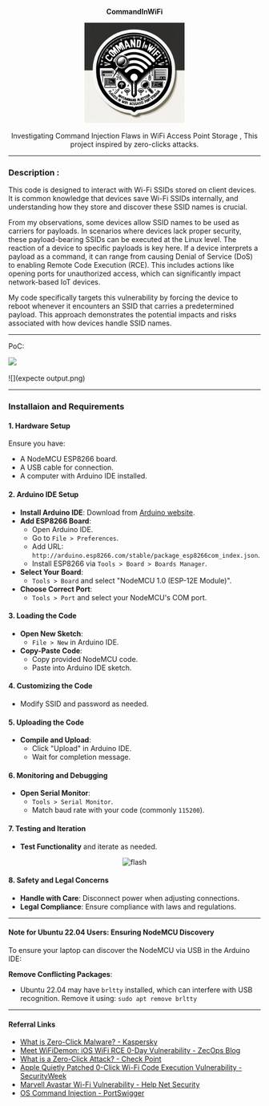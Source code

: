 <p align="center">
  <strong>CommandInWiFi</strong>
</p>

<p align="center">
  <img src="CommandInWiFi-sticker.png" alt="CommandInWiFi sticker" style="width:200px;"/>
</p>

<p align="center">
  Investigating Command Injection Flaws in WiFi Access Point Storage , This project inspired by zero-clicks attacks.
</p>


-------------------------------

### Description :
This code is designed to interact with Wi-Fi SSIDs stored on client devices. It is common knowledge that devices save Wi-Fi SSIDs internally, and understanding how they store and discover these SSID names is crucial. 

From my observations, some devices allow SSID names to be used as carriers for payloads. In scenarios where devices lack proper security, these payload-bearing SSIDs can be executed at the Linux level. The reaction of a device to specific payloads is key here. If a device interprets a payload as a command, it can range from causing Denial of Service (DoS) to enabling Remote Code Execution (RCE). This includes actions like opening ports for unauthorized access, which can significantly impact network-based IoT devices. 

My code specifically targets this vulnerability by forcing the device to reboot whenever it encounters an SSID that carries a predetermined payload. This approach demonstrates the potential impacts and risks associated with how devices handle SSID names. 

------------------------------------
PoC:

![](ssid-changing.png)

![](expecte output.png)

----------------------------------
### Installaion and Requirements 
#### 1. Hardware Setup
Ensure you have:
- A NodeMCU ESP8266 board.
- A USB cable for connection.
- A computer with Arduino IDE installed.

#### 2. Arduino IDE Setup
- **Install Arduino IDE**: Download from [Arduino website](https://www.arduino.cc/en/Main/Software).
- **Add ESP8266 Board**:
  - Open Arduino IDE.
  - Go to `File > Preferences`.
  - Add URL: `http://arduino.esp8266.com/stable/package_esp8266com_index.json`.
  - Install ESP8266 via `Tools > Board > Boards Manager`.
- **Select Your Board**:
  - `Tools > Board` and select "NodeMCU 1.0 (ESP-12E Module)".
- **Choose Correct Port**:
  - `Tools > Port` and select your NodeMCU's COM port.

#### 3. Loading the Code
- **Open New Sketch**:
  - `File > New` in Arduino IDE.
- **Copy-Paste Code**:
  - Copy provided NodeMCU code.
  - Paste into Arduino IDE sketch.

#### 4. Customizing the Code
- Modify SSID and password as needed.

#### 5. Uploading the Code
- **Compile and Upload**:
  - Click "Upload" in Arduino IDE.
  - Wait for completion message.

#### 6. Monitoring and Debugging
- **Open Serial Monitor**:
  - `Tools > Serial Monitor`.
  - Match baud rate with your code (commonly `115200`).

#### 7. Testing and Iteration
- **Test Functionality** and iterate as needed.

<p align="center">
  <img src="flash.png" alt="flash" style="width:200px;"/>
</p>

#### 8. Safety and Legal Concerns
- **Handle with Care**: Disconnect power when adjusting connections.
- **Legal Compliance**: Ensure compliance with laws and regulations.

-----------------
#### Note for Ubuntu 22.04 Users: Ensuring NodeMCU Discovery

To ensure your laptop can discover the NodeMCU via USB in the Arduino IDE:
  
  **Remove Conflicting Packages**:
   - Ubuntu 22.04 may have `brltty` installed, which can interfere with USB recognition. Remove it using:
   `
   sudo apt remove brltty
   `
----------------------------------
#### Referral Links

- [What is Zero-Click Malware? - Kaspersky](https://www.kaspersky.com/resource-center/definitions/what-is-zero-click-malware)
- [Meet WiFiDemon: iOS WiFi RCE 0-Day Vulnerability - ZecOps Blog](https://blog.zecops.com/research/meet-wifidemon-ios-wifi-rce-0-day-vulnerability-and-a-zero-click-vulnerability-that-was-silently-patched/)
- [What is a Zero-Click Attack? - Check Point](https://www.checkpoint.com/cyber-hub/cyber-security/what-is-a-zero-click-attack/)
- [Apple Quietly Patched 0-Click Wi-Fi Code Execution Vulnerability - SecurityWeek](https://www.securityweek.com/researchers-apple-quietly-patched-0-click-wi-fi-code-execution-vulnerability-ios/)
- [Marvell Avastar Wi-Fi Vulnerability - Help Net Security](https://www.helpnetsecurity.com/2019/01/21/marvell-avastar-wi-fi-vulnerability/)
- [OS Command Injection - PortSwigger](https://portswigger.net/web-security/os-command-injection)

